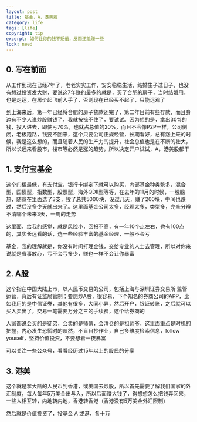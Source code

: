 ```yaml
---
layout: post
title: 基金，A，港美股
category: life
tags: [life]
copyright: tip
excerpt: 如何让你的钱不贬值，反而还能赚一些
lock: need
---
```


## 0. 写在前面

从工作到现在已经7年了，老老实实工作，安安稳稳生活，结婚生子过日子，也没有想过投资发大财，要说这7年赚的最多的就是，买了合肥的房子，当时结婚用，也是走运，在房价起飞前入手了，否则现在已经买不起了，只能远观了

到上海来后，第一年已经将合肥的房子贷款还完了，第二年目前有些存款，而且身边有不少人说炒股赚钱了，我就按捺不住了，要试试。因为想的是，拿出30%的钱，投入进去，即使亏70%，也就占总值的20%，而且不会像P2P一样，公司倒闭，老板跑路，钱要不回来，这个只要公司正规经营，长期看好，总有涨上来的时候，我是这么想的，而且随着人民的生产力的提升，社会总值也是在不断的壮大，所以长远来看股市，楼市等必然是涨的趋势，所以决定开户试试，A，港美股都干

## 1. 支付宝基金

这个门槛最低，有支付宝，银行卡绑定下就可以购买，内部基金种类繁多，混合型，国债型，指数型，股票型，海外QDII型等等，在去年的11月的时候，一股脑热，随意在里面选了3支，投了总共5000块，没过几天，赚了200块，中间也跌过，然后没多少天就出来了。这里面基金公司太多，经理太多，类型多，完全分辨不清哪个未来3天，一周的走势

这里面，给我的感觉，就是风险小，回报不高，有一年10个点左右，也有100点的，其实长远看的话，选一些经验丰富的基金经理，一般不会亏

基金，我的理解就是，你没有时间打理金钱，交给专业的人士去管理，所以对你来说就是省事放心，亏不会亏多少，赚也一样不会让你暴富

## 2. A股

这个指在中国大陆上市，以人民币交易的公司，包括上海与深圳证券交易所 监管运营，背后有证监局管制；要想炒A股，很容易，下个知名的券商公司的APP，比如我用的是中信证券，其他有很多，大同小异，然后开户，银证转账，之后就可以买入卖出了，交易一笔需要万分之三的手续费，这个给券商的

人家都说会买的是徒弟，会卖的是师傅，会清仓的是祖师爷，这里面重点是时机的把握，内心发生恐慌时的淡然，不盲目抄作业，自己多维度检索信息，follow youself，坚持价值投资，不要想着一夜暴富

可以关注一些公众号，看看经历过15年以上的股民的分享

## 3. 港美

这个就是拿大陆的人民币到香港，或美国去炒股，所以首先需要了解我们国家的外汇制度，每人每年5万美金出与入，所以后面赚大钱了，得想想怎么把钱弄回来，一些人相互转，内地转内地，香港转香港（香港没有5万美金外汇限制）

然后就是价值投资了，投基金 A 或港，各十万
